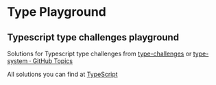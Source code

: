 # Type Playground

## Typescript type challenges playground

Solutions for Typescript type challenges from [type-challenges](https://github.com/type-challenges/type-challenges) or [type-system · GitHub Topics](https://github.com/topics/type-system)

All solutions you can find at [TypeScript](https://www.typescriptlang.org/)